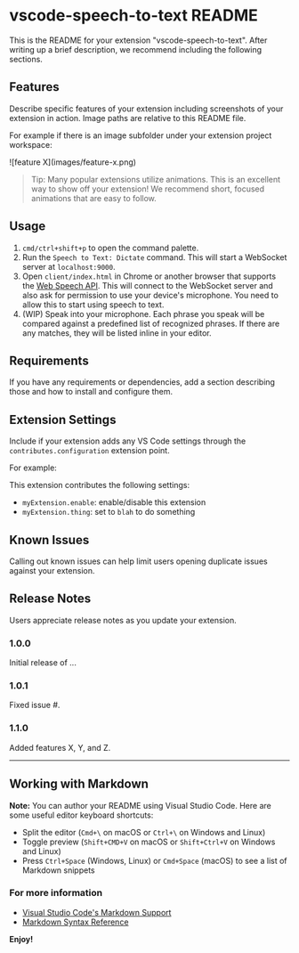 # vscode-speech-to-text README

This is the README for your extension "vscode-speech-to-text". After writing up a brief description, we recommend including the following sections.

## Features

Describe specific features of your extension including screenshots of your extension in action. Image paths are relative to this README file.

For example if there is an image subfolder under your extension project workspace:

\!\[feature X\]\(images/feature-x.png\)

> Tip: Many popular extensions utilize animations. This is an excellent way to show off your extension! We recommend short, focused animations that are easy to follow.

## Usage
1. `cmd/ctrl+shift+p` to open the command palette.
2. Run the `Speech to Text: Dictate` command. This will start a WebSocket server at `localhost:9000`.
3. Open `client/index.html` in Chrome or another browser that supports the [Web Speech API](https://developer.mozilla.org/en-US/docs/Web/API/Web_Speech_API/Using_the_Web_Speech_API). This will connect to the WebSocket server and also ask for permission to use your device's microphone. You need to allow this to start using speech to text.
4. (WIP) Speak into your microphone. Each phrase you speak will be compared against a predefined list of recognized phrases. If there are any matches, they will be listed inline in your editor.

## Requirements

If you have any requirements or dependencies, add a section describing those and how to install and configure them.

## Extension Settings

Include if your extension adds any VS Code settings through the `contributes.configuration` extension point.

For example:

This extension contributes the following settings:

* `myExtension.enable`: enable/disable this extension
* `myExtension.thing`: set to `blah` to do something

## Known Issues

Calling out known issues can help limit users opening duplicate issues against your extension.

## Release Notes

Users appreciate release notes as you update your extension.

### 1.0.0

Initial release of ...

### 1.0.1

Fixed issue #.

### 1.1.0

Added features X, Y, and Z.

-----------------------------------------------------------------------------------------------------------

## Working with Markdown

**Note:** You can author your README using Visual Studio Code.  Here are some useful editor keyboard shortcuts:

* Split the editor (`Cmd+\` on macOS or `Ctrl+\` on Windows and Linux)
* Toggle preview (`Shift+CMD+V` on macOS or `Shift+Ctrl+V` on Windows and Linux)
* Press `Ctrl+Space` (Windows, Linux) or `Cmd+Space` (macOS) to see a list of Markdown snippets

### For more information

* [Visual Studio Code's Markdown Support](http://code.visualstudio.com/docs/languages/markdown)
* [Markdown Syntax Reference](https://help.github.com/articles/markdown-basics/)

**Enjoy!**
